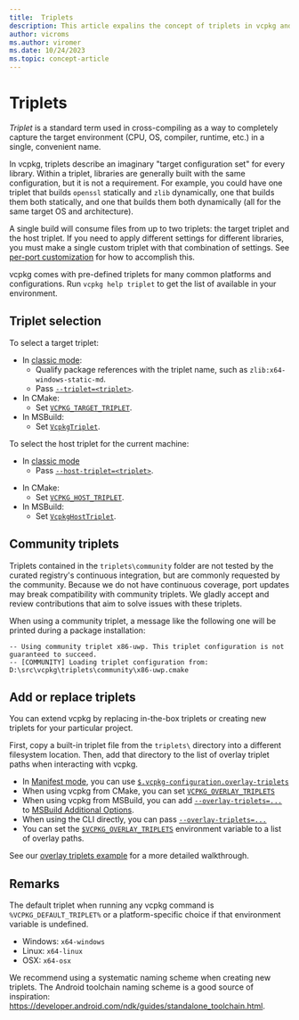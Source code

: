 ```yaml
---
title:  Triplets
description: This article expalins the concept of triplets in vcpkg and their capabilities.
author: vicroms
ms.author: viromer
ms.date: 10/24/2023
ms.topic: concept-article
---
```


# Triplets

*Triplet* is a standard term used in cross-compiling as a way to completely
capture the target environment (CPU, OS, compiler, runtime, etc.) in a single,
convenient name.

In vcpkg, triplets describe an imaginary "target configuration set" for every
library. Within a triplet, libraries are generally built with the same
configuration, but it is not a requirement. For example, you could have one
triplet that builds `openssl` statically and `zlib` dynamically, one that
builds them both statically, and one that builds them both dynamically (all for
the same target OS and architecture).

A single build will consume files from up to two triplets: the target triplet
and the host triplet. If you need to apply different settings for different
libraries, you must make a single custom triplet with that combination of
settings. See [per-port
customization](../users/triplets.md#per-port-customization) 
for how to accomplish this.

vcpkg comes with pre-defined triplets for many common platforms and
configurations. Run `vcpkg help triplet` to get the list of available in your
environment.

## Triplet selection

To select a target triplet:

* In [classic mode](../users/classic-mode.md):
  * Qualify package references with the triplet name, such as `zlib:x64-windows-static-md`.
  * Pass [`--triplet=<triplet>`](../commands/common-options.md#triplet).
* In CMake:
  * Set [`VCPKG_TARGET_TRIPLET`](../buildsystems/cmake-integration.md#vcpkg_target_triplet).
* In MSBuild:
  * Set [`VcpkgTriplet`](../buildsystems/msbuild-integration.md#vcpkgtriplet).

To select the host triplet for the current machine:

* In [classic mode](../users/clasic-mode.md)
  * Pass [`--host-triplet=<triplet>`](../commands/common-options.md#host-triplet).
- In CMake:
  * Set [`VCPKG_HOST_TRIPLET`](../buildsystems/cmake-integration.md#vcpkg_host_triplet).
- In MSBuild:
  * Set [`VcpkgHostTriplet`](../buildsystems/msbuild-integration.md#vcpkghosttriplet).

## Community triplets

Triplets contained in the `triplets\community` folder are not tested by the
curated registry's continuous integration, but are commonly requested by the
community. Because we do not have continuous coverage, port updates may break
compatibility with community triplets. We gladly accept and review contributions
that aim to solve issues with these triplets.

When using a community triplet, a message like the following one will be printed
during a package installation:

```console
-- Using community triplet x86-uwp. This triplet configuration is not guaranteed to succeed.
-- [COMMUNITY] Loading triplet configuration from: D:\src\vcpkg\triplets\community\x86-uwp.cmake
```

## Add or replace triplets

You can extend vcpkg by replacing in-the-box triplets or creating new triplets
for your particular project.

First, copy a built-in triplet file from the `triplets\` directory into a
different filesystem location. Then, add that directory to the list of overlay
triplet paths when interacting with vcpkg.

- In [Manifest mode](manifests.md), you can use
  [`$.vcpkg-configuration.overlay-triplets`](../reference/vcpkg-configuration-json.md#overlay-triplets)
- When using vcpkg from CMake, you can set
  [`VCPKG_OVERLAY_TRIPLETS`](../buildsystems/cmake-integration.md#vcpkg_overlay_triplets)
- When using vcpkg from MSBuild, you can add
  [`--overlay-triplets=...`][overlay-triplets] to [MSBuild Additional
  Options](../buildsystems/msbuild-integration.md#vcpkg-additional-install-options).
- When using the CLI directly, you can pass
  [`--overlay-triplets=...`][overlay-triplets]
- You can set the
  [`$VCPKG_OVERLAY_TRIPLETS`](config-environment.md#vcpkg_overlay_triplets)
  environment variable to a list of overlay paths.

See our [overlay triplets example](examples/overlay-triplets-linux-dynamic.md)
for a more detailed walkthrough.

[overlay-triplets]: ../commands/common-options.md#overlay-triplets

## Remarks

The default triplet when running any vcpkg command is `%VCPKG_DEFAULT_TRIPLET%`
or a platform-specific choice if that environment variable is undefined.

- Windows: `x64-windows`
- Linux: `x64-linux`
- OSX: `x64-osx`

We recommend using a systematic naming scheme when creating new triplets. The
Android toolchain naming scheme is a good source of inspiration:
<https://developer.android.com/ndk/guides/standalone_toolchain.html>.
